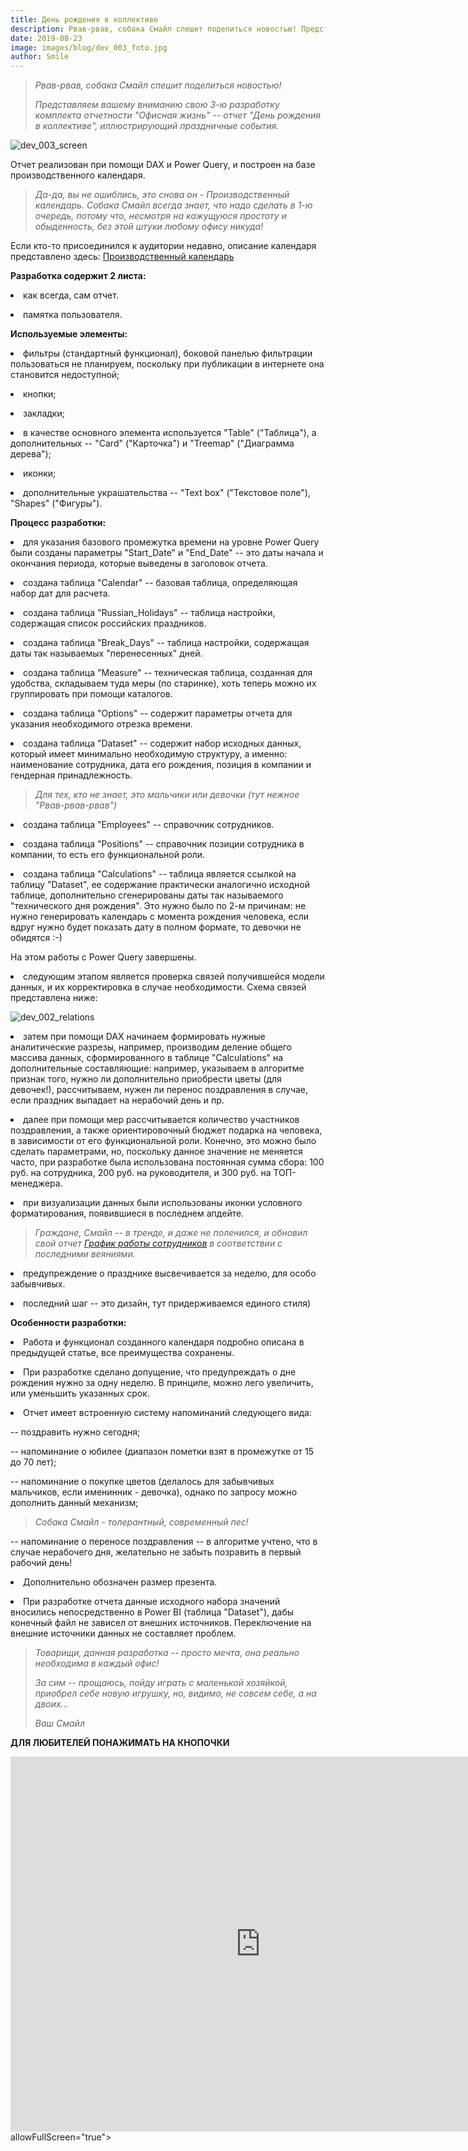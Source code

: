 ```yaml
---
title: День рождения в коллективе
description: Рвав-рвав, собака Смайл спешит поделиться новостью! Представляем вашему вниманию свою 3-ю разработку комплекта отчетности "Офисная жизнь" -- отчет "День рождения в коллективе", иллюстрирующий праздничные события.
date: 2019-08-23
image: images/blog/dev_003_foto.jpg
author: Smile
---
```


> *Рвав-рвав, собака Смайл спешит поделиться новостью!*
>
> *Представляем вашему вниманию свою 3-ю разработку комплекта отчетности "Офисная жизнь" -- отчет "День рождения в коллективе", иллюстрирующий праздничные события.*
>

![dev_003_screen](https://kkadikin.ru/images/blog/dev_003_screen.jpg)

Отчет реализован при помощи DAX и Power Query, и построен на базе производственного календаря.

> *Да-да, вы не ошиблись, это снова он - Производственный календарь. Собака Смайл всегда знает, что надо сделать в 1-ю очередь, потому что, несмотря на кажущуюся простоту и обыденность, без этой штуки любому офису никуда!*

Если кто-то присоединился к аудитории недавно, описание календаря представлено здесь:
[Производственный календарь](https://kkadikin.ru/ru/blog/development_ru/dev_001/)


**Разработка содержит 2 листа:**

**<li>** как всегда, сам отчет.

**<li>** памятка пользователя.

**Используемые элементы:**

**<li>** фильтры (стандартный функционал), боковой панелью фильтрации пользоваться не планируем, поскольку при публикации в интернете она становится недоступной;

**<li>** кнопки;

**<li>** закладки;

**<li>** в качестве основного элемента используется "Table" ("Таблица"), а дополнительных -- "Card" ("Карточка") и "Treemap" ("Диаграмма дерева");

**<li>** иконки;

**<li>** дополнительные украшательства -- "Text box" ("Текстовое поле"), "Shapes" ("Фигуры").

**Процесс разработки:**

**<li>** для указания базового промежутка времени на уровне Power Query были созданы параметры "Start_Date" и "End_Date"  -- это даты начала и окончания периода, которые выведены в заголовок отчета.

**<li>** создана таблица "Calendar" -- базовая таблица, определяющая набор дат для расчета.

**<li>** создана таблица "Russian_Holidays" -- таблица настройки, содержащая список российских праздников.

**<li>** создана таблица "Break_Days" -- таблица настройки, содержащая даты так называемых "перенесенных" дней.

**<li>** создана таблица "Measure" -- техническая таблица, созданная для удобства, складываем туда меры (по старинке), хоть теперь можно их группировать при  помощи каталогов.

**<li>** создана таблица "Options" -- содержит параметры отчета для указания необходимого отрезка времени.

**<li>** создана таблица "Dataset" -- содержит набор исходных данных, который имеет минимально необходимую структуру, а именно: наименование сотрудника, дата его рождения, позиция в компании и гендерная принадлежность.

> *Для тех, кто не знает, это мальчики или девочки (тут нежное "Рвав-рвав-рвав")*

**<li>** создана таблица "Employees" -- справочник сотрудников.

**<li>** создана таблица "Positions" -- справочник позиции сотрудника в компании, то есть его функциональной роли.

**<li>** создана таблица "Calculations" -- таблица является ссылкой на таблицу "Dataset", ее содержание практически аналогично исходной таблице, дополнительно сгенерированы даты так называемого "технического дня рождения". Это нужно было по 2-м причинам: не нужно генерировать календарь с момента рождения человека, если вдруг нужно будет показать дату в полном формате, то девочки не обидятся :-)

На этом работы с Power Query завершены. 

**<li>** следующим этапом является проверка связей получившейся модели данных, и их корректировка в случае необходимости. Схема связей представлена ниже:

![dev_002_relations](https://kkadikin.ru/images/blog/dev_002_relations.jpg)

**<li>** затем при помощи DAX начинаем формировать нужные аналитические разрезы, например, производим деление общего массива данных, сформированного в таблице "Calculations" на дополнительные составляющие: например, указываем в алгоритме признак того, нужно ли дополнительно приобрести цветы (для девочек!), рассчитываем, нужен ли перенос поздравления в случае, если праздник выпадает на нерабочий день и пр.

**<li>** далее при помощи мер рассчитывается количество участников поздравления, а также ориентировочный бюджет подарка на человека, в зависимости от его функциональной роли. Конечно, это можно было сделать параметрами, но, поскольку данное значение не меняется часто, при разработке была использована постоянная сумма сбора: 100 руб. на сотрудника, 200 руб. на руководителя, и 300 руб. на ТОП-менеджера.

**<li>** при визуализации данных были использованы иконки условного форматирования, появившиеся в последнем апдейте. 

> *Граждане, Смайл -- в тренде, и даже не поленился, и обновил свой отчет [График работы сотрудников](https://kkadikin.ru/images/blog/dev_002_screen.jpg) в соответствии с последними веяниями.*

**<li>** предупреждение о празднике высвечивается за неделю, для особо забывчивых.

**<li>** последний шаг -- это дизайн, тут придерживаемся единого стиля)

**Особенности разработки:**

**<li>** Работа и функционал созданного календаря подробно описана в предыдущей статье, все преимущества сохранены.

**<li>** При разработке сделано допущение, что предупреждать о дне рождения нужно за одну неделю. В принципе, можно лего увеличить, или уменьшить указанных срок.

**<li>** Отчет имеет встроенную систему напоминаний следующего вида:

-- поздравить нужно сегодня;

-- напоминание о юбилее (диапазон пометки взят в промежутке от 15 до 70 лет);

-- напоминание о покупке цветов (делалось для забывчивых мальчиков, если именинник - девочка), однако по запросу можно дополнить данный механизм;

> *Собака Смайл - толерантный, современный пес!*

-- напоминание о переносе поздравления -- в алгоритме учтено, что в случае нерабочего дня, желательно не забыть позравить в первый рабочий день!

**<li>** Дополнительно обозначен размер презента.

**<li>** При разработке отчета данные исходного набора значений вносились непосредственно в Power BI (таблица "Dataset"), дабы конечный файл не зависел от внешних источников. Переключение на внешние источники данных не составляет проблем.

> *Товарищи, данная разработка -- просто мечта, она реально необходима в каждый офис!*
>
> *За сим -- прощаюсь, пойду играть с маленькой хозяйкой, приобрел себе новую игрушку, но, видимо, не совсем себе, а на двоих...*
>
> *Ваш Смайл*

**ДЛЯ ЛЮБИТЕЛЕЙ ПОНАЖИМАТЬ НА КНОПОЧКИ**

<iframe width="800" height="600" src="https://app.powerbi.com/view?r=eyJrIjoiMTdiZjcxZDQtOWExZi00ZDQ3LWEyOTEtNWYyOTQ1MDA2ZjM1IiwidCI6IjE4YjFiOTZhLTk0MTQtNDE3MC1iNmNhLTZkODU3NTJlNTZmOCIsImMiOjZ9" frameborder="0" allowFullScreen="true"></iframe>allowFullScreen="true"></iframe>
